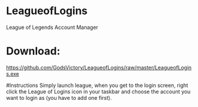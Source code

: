 # LeagueofLogins
League of Legends Account Manager

# Download:
https://github.com/GodsVictory/LeagueofLogins/raw/master/LeagueofLogins.exe

#Instructions
Simply launch league, when you get to the login screen, right click the League of Logins icon in your taskbar and choose the account you want to login as (you have to add one first).
